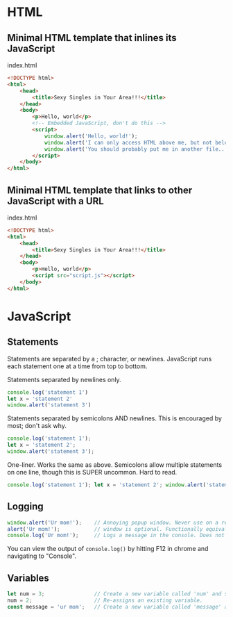 # HTML
## Minimal HTML template that inlines its JavaScript

index.html
```html
<!DOCTYPE html>
<html>
    <head>
        <title>Sexy Singles in Your Area!!!</title>
    </head>
    <body>
        <p>Hello, world</p>
        <!-- Embedded JavaScript, don't do this -->
        <script>
            window.alert('Hello, world!');
            window.alert('I can only access HTML above me, but not below me!');
            window.alert('You should probably put me in another file...');
        </script>
    </body>
</html>
```

## Minimal HTML template that links to other JavaScript with a URL

index.html
```html
<!DOCTYPE html>
<html>
    <head>
        <title>Sexy Singles in Your Area!!!</title>
    </head>
    <body>
        <p>Hello, world</p>
        <script src="script.js"></script>
    </body>
</html>
```

# JavaScript

## Statements
Statements are separated by a ; character, or newlines.
JavaScript runs each statement one at a time from top to bottom.


Statements separated by newlines only.
```javascript
console.log('statement 1')
let x = 'statement 2'
window.alert('statement 3')
```

Statements separated by semicolons AND newlines. This is encouraged by most; don't ask why.
```javascript
console.log('statement 1');
let x = 'statement 2';
window.alert('statement 3');
```

One-liner. Works the same as above.
Semicolons allow multiple statements on one line, though this is SUPER uncommon.
Hard to read.
```javascript
console.log('statement 1'); let x = 'statement 2'; window.alert('statement 3');
```


## Logging
```javascript
window.alert('Ur mom!');    // Annoying popup window. Never use on a real site. JS will halt until "OK" is pressed. Everything fucking freezes on the page.
alert('Ur mom!');           // window is optional. Functionally equivalent.
console.log('Ur mom!');     // Logs a message in the console. Does not stop the page. Great for figuring out bugs. User does not see this output
```

You can view the output of ```console.log()``` by hitting F12 in chrome and navigating to "Console".

## Variables
```javascript
let num = 3;                // Create a new variable called 'num' and set it to 3. It has a "datatype" of "Number".
num = 2;                    // Re-assigns an existing variable.
const message = 'ur mom';   // Create a new variable called 'message' and set it to 'ur mom' . It has a "datatype" of "String". CANNOT BE REASSIGNED. If you try, the code stop and outputs an error in the console. 
```
